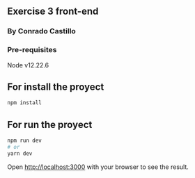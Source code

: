 ## Exercise 3 front-end

### By Conrado Castillo

### Pre-requisites

Node v12.22.6

## For install the proyect

```bash
npm install
```
## For run the proyect

```bash
npm run dev
# or
yarn dev
```

Open [http://localhost:3000](http://localhost:3000) with your browser to see the result.
